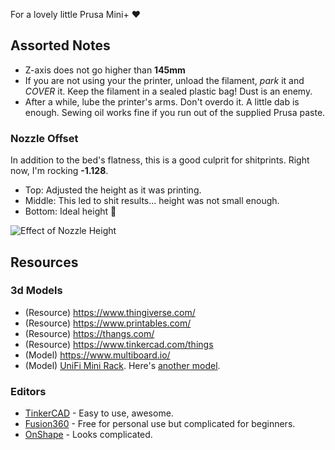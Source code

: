 For a lovely little Prusa Mini+ ❤️

## Assorted Notes

- Z-axis does not go higher than **145mm**
- If you are not using your the printer, unload the filament, _park_ it and _COVER_ it. Keep the filament in a sealed plastic bag! Dust is an enemy.
- After a while, lube the printer's arms. Don't overdo it. A little dab is enough. Sewing oil works fine if you run out of the supplied Prusa paste.

### Nozzle Offset

In addition to the bed's flatness, this is a good culprit for shitprints. Right now, I'm rocking **-1.128**.

- Top: Adjusted the height as it was printing.
- Middle: This led to shit results... height was not small enough.
- Bottom: Ideal height 🥲

![Effect of Nozzle Height](/assets/3d-printing-nozzle-height.jpg)

## Resources

### 3d Models

- (Resource) https://www.thingiverse.com/
- (Resource) https://www.printables.com/
- (Resource) https://thangs.com/
- (Resource) https://www.tinkercad.com/things
- (Model) https://www.multiboard.io/
- (Model) [UniFi Mini Rack](https://old.reddit.com/r/homelab/comments/7p245e/ubiquiti_unifi_3d_printed_mini_rack_sneak_peek/?st=JSH0E0I5&sh=8a2b3660). Here's [another model](https://community.ui.com/stories/UniFi-Home-Setup/7522fee1-7e5d-49b2-ad2d-0c62a13ff0b0?page=1).

### Editors

- [TinkerCAD](https://www.tinkercad.com/) - Easy to use, awesome.
- [Fusion360](https://www.autodesk.com/products/fusion-360/personal) - Free for personal use but complicated for beginners.
- [OnShape](https://www.onshape.com/en/) - Looks complicated.
